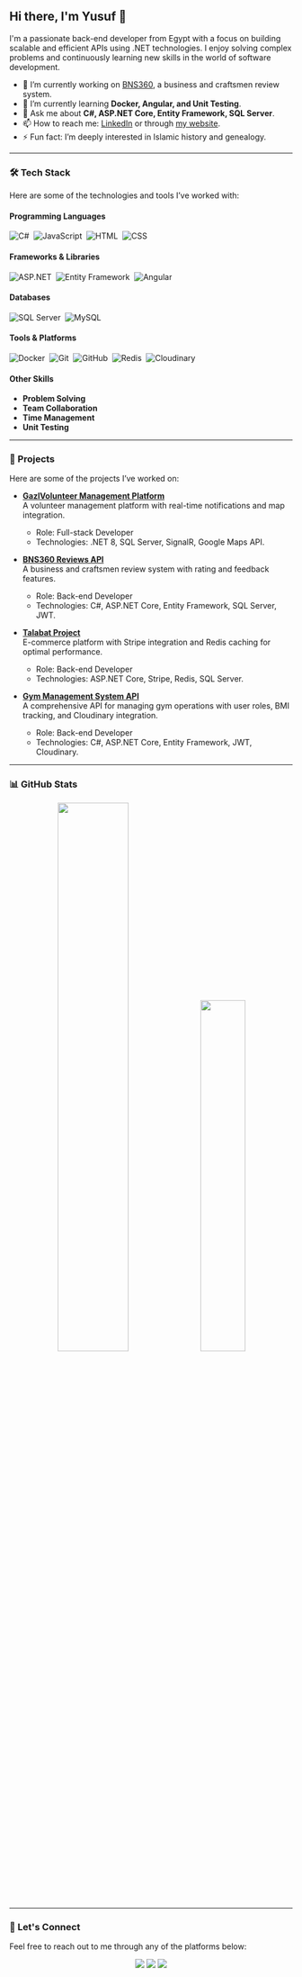 ## Hi there, I'm Yusuf 👋

I'm a passionate back-end developer from Egypt with a focus on building scalable and efficient APIs using .NET technologies. I enjoy solving complex problems and continuously learning new skills in the world of software development.

- 🔭 I’m currently working on [BNS360](https://github.com/uosefahmed22/BNS360), a business and craftsmen review system.
- 🌱 I’m currently learning **Docker, Angular, and Unit Testing**.
- 💬 Ask me about **C#, ASP.NET Core, Entity Framework, SQL Server**.
- 📫 How to reach me: [LinkedIn](https://www.linkedin.com/in/uosefahmed22) or through [my website](https://uosefahmed22.github.io/).
- ⚡ Fun fact: I’m deeply interested in Islamic history and genealogy.

---

### 🛠 Tech Stack

Here are some of the technologies and tools I’ve worked with:

#### Programming Languages
![C#](https://img.shields.io/badge/-CSharp-05122A?style=flat&logo=csharp)&nbsp;
![JavaScript](https://img.shields.io/badge/-JavaScript-05122A?style=flat&logo=javascript)&nbsp;
![HTML](https://img.shields.io/badge/-HTML-05122A?style=flat&logo=html5)&nbsp;
![CSS](https://img.shields.io/badge/-CSS-05122A?style=flat&logo=css3)&nbsp;

#### Frameworks & Libraries
![ASP.NET](https://img.shields.io/badge/-ASP.NET-05122A?style=flat&logo=dotnet)&nbsp;
![Entity Framework](https://img.shields.io/badge/-Entity%20Framework-05122A?style=flat&logo=entityframework)&nbsp;
![Angular](https://img.shields.io/badge/-Angular-05122A?style=flat&logo=angular)&nbsp;

#### Databases
![SQL Server](https://img.shields.io/badge/-SQL%20Server-05122A?style=flat&logo=microsoftsqlserver)&nbsp;
![MySQL](https://img.shields.io/badge/-MySQL-05122A?style=flat&logo=mysql)&nbsp;

#### Tools & Platforms
![Docker](https://img.shields.io/badge/-Docker-05122A?style=flat&logo=docker)&nbsp;
![Git](https://img.shields.io/badge/-Git-05122A?style=flat&logo=git)&nbsp;
![GitHub](https://img.shields.io/badge/-GitHub-05122A?style=flat&logo=github)&nbsp;
![Redis](https://img.shields.io/badge/-Redis-05122A?style=flat&logo=redis)&nbsp;
![Cloudinary](https://img.shields.io/badge/-Cloudinary-05122A?style=flat&logo=cloudinary)&nbsp;

#### Other Skills
- **Problem Solving**
- **Team Collaboration**
- **Time Management**
- **Unit Testing**

---

### 🚀 Projects

Here are some of the projects I’ve worked on:

- **[GazlVolunteer Management Platform](https://github.com/uosefahmed22/GazlVolunteery)**  
  A volunteer management platform with real-time notifications and map integration.  
  - Role: Full-stack Developer
  - Technologies: .NET 8, SQL Server, SignalR, Google Maps API.

- **[BNS360 Reviews API](https://github.com/uosefahmed22/BNS360)**  
  A business and craftsmen review system with rating and feedback features.  
  - Role: Back-end Developer
  - Technologies: C#, ASP.NET Core, Entity Framework, SQL Server, JWT.

- **[Talabat Project](https://github.com/uosefahmed22/talabat.solution)**  
  E-commerce platform with Stripe integration and Redis caching for optimal performance.  
  - Role: Back-end Developer
  - Technologies: ASP.NET Core, Stripe, Redis, SQL Server.

- **[Gym Management System API](https://github.com/uosefahmed22/GymMangamentSystem)**  
  A comprehensive API for managing gym operations with user roles, BMI tracking, and Cloudinary integration.  
  - Role: Back-end Developer
  - Technologies: C#, ASP.NET Core, Entity Framework, JWT, Cloudinary.

---

### 📊 GitHub Stats

<p align="center">
  <img width="50%" src="https://github-readme-stats.vercel.app/api?username=uosefahmed22&show_icons=true&theme=radical" />
  <img width="40%" src="https://github-readme-stats.vercel.app/api/top-langs/?username=uosefahmed22&layout=compact&theme=radical" />
</p>

---

### 🤝 Let's Connect

Feel free to reach out to me through any of the platforms below:

<p align="center">
  <a href="https://linkedin.com/in/uosefahmed22"><img src="https://img.shields.io/badge/-Yusuf%20Ahmed-blue?style=flat&logo=Linkedin&logoColor=white"/></a>
  <a href="mailto:your-email@example.com"><img src="https://img.shields.io/badge/-your--email@example.com-gray?style=flat&logo=Gmail&logoColor=white"/></a>
  <a href="https://uosefahmed22.github.io/"><img src="https://img.shields.io/badge/-My%20Website-darkgreen?style=flat&logo=Google%20Chrome&logoColor=white"/></a>
</p>
